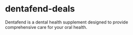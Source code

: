 # dentafend-deals
Dentafend is a dental health supplement designed to provide comprehensive care for your oral health.
